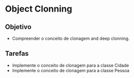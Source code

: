 # Object Clonning

## Objetivo
- Compreender o conceito de clonagem and deep clonning.

## Tarefas
- Implemente o conceito de clonagem para a classe Cidade
- Implemente o conceito de clonagem para a classe Pessoa 